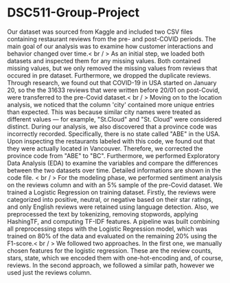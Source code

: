 # DSC511-Group-Project

Our dataset was sourced from Kaggle and included two CSV files containing restaurant reviews from the pre- and post-COVID periods. The main goal of our analysis was to examine how customer interactions and behavior changed over time.< br / >
As an initial step, we loaded both datasets and inspected them for any missing values. Both contained missing values, but we only removed the missing values from reviews that occured in pre dataset. Furthermore, we dropped the duplicate reviews. Through research, we found out that COVID-19 in USA started on January 20, so the the 31633 reviews that were written before 20/01 on post-Covid, were transferred to the pre-Covid dataset.< br / >
Moving on to the location analysis, we noticed that the column 'city' contained more unique entries than expected. This was because similar city names were treated as different values — for example, "St.Cloud" and "St. Cloud" were considered distinct. During our analysis, we also discovered that a province code was incorrectly recorded. Specifically, there is no state called "ABE" in the USA. Upon inspecting the restaurants labeled with this code, we found out that they were actually located in Vancouver. Therefore, we corrected the province code from "ABE" to "BC". Furthermore, we performed Exploratory Data Analysis (EDA) to examine the variables and compare the differences between the two datasets over time. Detailed informations are shown in the code file. < br / >
For the modeling phase, we performed sentiment analysis on the reviews column and with an 5% sample of the pre-Covid dataset. We trained a Logistic Regression on training dataset. Firstly, the reviews were categorized into positive, neutral, or negative based on their star ratings, and only English reviews were retained using language detection. Also, we preprocessed the text by tokenizing, removing stopwords, applying HashingTF, and computing TF-IDF features. A pipeline was built combining all preprocessing steps with the Logistic Regression model, which was trained on 80% of the data and evaluated on the remaining 20% using the F1-score.< br / >
We followed two approaches. In the first one, we manually chosen features for the logistic regression. These are the review counts, stars, state, which we encoded them with one-hot-encoding and, of course, reviews. In the second approach, we followed a similar path, however we used just the reviews column. 

